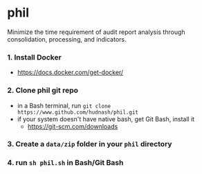 # phil
Minimize the time requirement of audit report analysis through consolidation, processing, and indicators.

### 1. Install Docker
- https://docs.docker.com/get-docker/

### 2. Clone phil git repo
- in a Bash terminal, run ```git clone https://www.github.com/hudnash/phil.git```
- if your system doesn't have native bash, get Git Bash, install it
  - https://git-scm.com/downloads

### 3. Create a ```data/zip``` folder in your ```phil``` directory

### 4. run ```sh phil.sh``` in Bash/Git Bash
